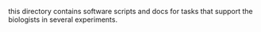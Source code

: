 this directory contains software scripts and docs for tasks that support the biologists in several experiments.


